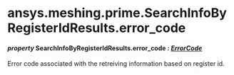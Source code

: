 <a id="ansys-meshing-prime-searchinfobyregisteridresults-error-code"></a>

# ansys.meshing.prime.SearchInfoByRegisterIdResults.error_code

<a id="ansys.meshing.prime.SearchInfoByRegisterIdResults.error_code"></a>

#### *property* SearchInfoByRegisterIdResults.error_code *: [ErrorCode](ansys.meshing.prime.ErrorCode.md#ansys.meshing.prime.ErrorCode)*

Error code associated with the retreiving information based on register id.

<!-- !! processed by numpydoc !! -->
